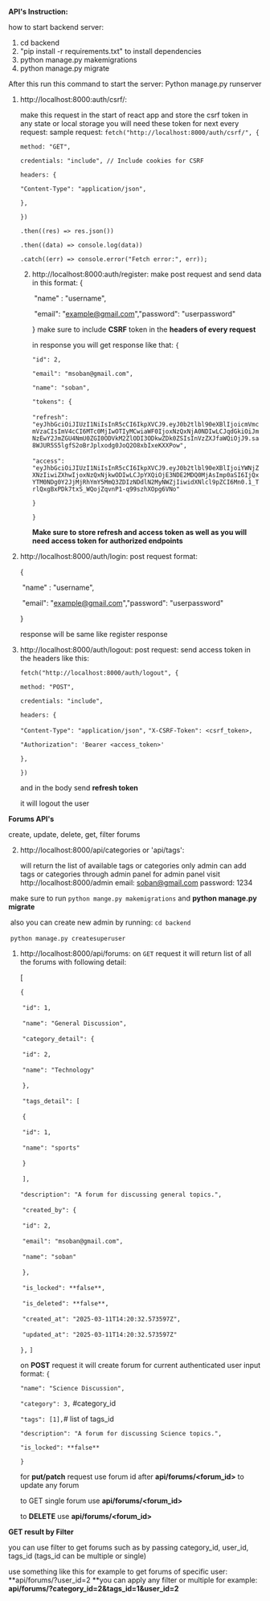 **API's Instruction:**

how to start backend server:

1. cd backend
2. "pip install -r requirements.txt" to install dependencies 
3. python manage.py makemigrations
4. python manage.py migrate

After this run this command to start the server:
Python manage.py runserver

1. http://localhost:8000:auth/csrf/:

   make this request in the start of react app and store the csrf token in any state or local storage you will need these token for next every request:
   sample request:
   `fetch("http://localhost:8000/auth/csrf/", {`

     `method: "GET",`

     `credentials: "include", // Include cookies for CSRF`

     `headers: {`

      `"Content-Type": "application/json",`

     `},`

    `})`

     `.then((res) => res.json())`

     `.then((data) => console.log(data))`

     `.catch((err) => console.error("Fetch error:", err));`

   2. http://localhost:8000:auth/register:
      make post request and send data in this format:
      {

      ​	"name" : "username",

      ​	"email": "example@gmail.com",
      ​	"password": "userpassword"

      }
      make sure to include **CSRF** token in the **headers of every request**

      in response you will get response like that:
      `{`

        `"id": 2,`

        `"email": "msoban@gmail.com",`

        `"name": "soban",`

        `"tokens": {`

      ​    `"refresh": "eyJhbGciOiJIUzI1NiIsInR5cCI6IkpXVCJ9.eyJ0b2tlbl90eXBlIjoicmVmcmVzaCIsImV4cCI6MTc0MjIwOTIyMCwiaWF0IjoxNzQxNjA0NDIwLCJqdGkiOiJmNzEwY2JmZGU4NmU0ZGI0ODVkM2ZlODI3ODkwZDk0ZSIsInVzZXJfaWQiOjJ9.sa8WJUR5S5lgfS2oBrJplxodg0JoQ2O8xbIxeKXXPow",`

      ​    `"access": "eyJhbGciOiJIUzI1NiIsInR5cCI6IkpXVCJ9.eyJ0b2tlbl90eXBlIjoiYWNjZXNzIiwiZXhwIjoxNzQxNjkwODIwLCJpYXQiOjE3NDE2MDQ0MjAsImp0aSI6IjQxYTM0NDg0Y2JjMjRhYmY5MmQ3ZDIzNDdlN2MyNWZjIiwidXNlcl9pZCI6Mn0.1_TrlQxgBxPDk7txS_WQojZqvnP1-q99szhXOpg6VNo"`

        `}`

      `}`

      **Make sure to store refresh and access token as well as you will need access token for authorized endpoints**



3. http://localhost:8000/auth/login:
   post request format:

   {

   ​	"name" : "username",

   ​	"email": "example@gmail.com",
   ​	"password": "userpassword"

   }

   response will be same like register response

4. http://localhost:8000/auth/logout:
   post request:
   send access token in the headers like this:

   `fetch("http://localhost:8000/auth/logout", {`

     `method: "POST",`

     `credentials: "include",`

     `headers: {`

      `"Content-Type": "application/json",`
   `"X-CSRF-Token": <csrf_token>,`

   `"Authorization": 'Bearer <access_token>'`  

     `},`

    `})`

   and in the body send **refresh token**

   it will logout the user



**Forums API's**

create, update, delete, get, filter forums

2. http://localhost:8000/api/categories or 'api/tags':

   will return the list of available tags or categories
   only admin can add tags or categories through admin panel
   for admin panel visit http://localhost:8000/admin
   email: soban@gmail.com
   password: 1234

​	make sure to run `python mange.py makemigrations` and **python manage.py migrate**



​	also you can create new admin by running:
​	`cd backend`

​	`python manage.py createsuperuser`

1. http://localhost:8000/api/forums:
   on `GET` request it will return list of all the forums with following detail:

   [

     `{`

   ​    `"id": 1,`

   ​    `"name": "General Discussion",`

   ​    `"category_detail": {`

   ​      `"id": 2,`

   ​      `"name": "Technology"`

   ​    `},`

   ​    `"tags_detail": [`

   ​      `{`

   ​        `"id": 1,`

   ​        `"name": "sports"`

   ​      `}`

   ​    `],`

   ​    `"description": "A forum for discussing general topics.",`

   ​    `"created_by": {`

   ​      `"id": 2,`

   ​      `"email": "msoban@gmail.com",`

   ​      `"name": "soban"`

   ​    `},`

   ​    `"is_locked": **false**,`

   ​    `"is_deleted": **false**,`

   ​    `"created_at": "2025-03-11T14:20:32.573597Z",`

   ​    `"updated_at": "2025-03-11T14:20:32.573597Z"`

     `},`
   `]`


   on **POST** request it will create forum for current authenticated user input format:
   `{`

    `"name": "Science Discussion",`

    `"category": 3,` #category_id

    `"tags": [1],`# list of tags_id

    `"description": "A forum for discussing Science topics.",`

    `"is_locked": **false**`

   `}`

   

   for **put/patch** request use forum id after **api/forums/<forum_id>** to update any forum

   to GET single forum use **api/forums/<forum_id>**

   to **DELETE** use **api/forums/<forum_id>**



**GET result by Filter**

you can use filter to get forums such as by passing category_id, user_id, tags_id (tags_id can be multiple or single)

use something like this for example to get forums of specific user: **api/forums/?user_id=2 **you can apply any filter or multiple for example: **api/forums/?category_id=2&tags_id=1&user_id=2**


